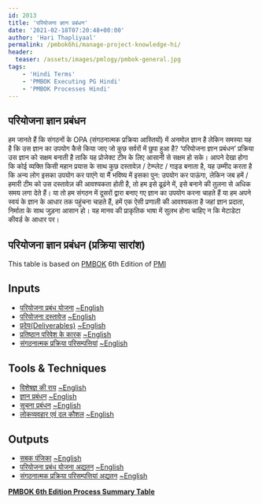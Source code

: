 ```yaml
---
id: 2013   
title: 'परियोजना ज्ञान प्रबंधन'
date: '2021-02-18T07:20:48+00:00'
author: 'Hari Thapliyaal'
permalink: /pmbok6hi/manage-project-knowledge-hi/
header:
  teaser: /assets/images/pmlogy/pmbok-general.jpg
tags:
    - 'Hindi Terms'
    - 'PMBOK Executing PG Hindi'
    - 'PMBOK Processes Hindi'
---
```


## परियोजना ज्ञान प्रबंधन

हम जानते हैं कि संगठनों के OPA (संगठनात्मक प्रक्रिया आस्तियों) में अनमोल ज्ञान है लेकिन समस्या यह है कि उस ज्ञान का उपयोग कैसे किया जाए जो कुछ सर्वरों में छुपा हुआ है? ‘परियोजना ज्ञान प्रबंधन’ प्रक्रिया उस ज्ञान को सक्षम बनाती है ताकि यह प्रोजेक्ट टीम के लिए आसानी से सक्षम हो सके। आपने देखा होगा कि कोई व्यक्ति किसी महान प्रयास के साथ कुछ दस्तावेज़ / टेम्प्लेट / गाइड बनाता है, यह उम्मीद करता है कि अन्य लोग इसका उपयोग कर पाएंगे या मैं भविष्य में इसका पुन: उपयोग कर पाऊंगा, लेकिन जब हमें / हमारी टीम को उस दस्तावेज़ की आवश्यकता होती है, तो हम इसे ढूढंने में, इसे बनाने की तुलना से अधिक समय लगा देते हैं। या तो हम संगठन में दूसरों द्वारा बनाए गए ज्ञान का उपयोग करना चाहते हैं या हम अपने स्वयं के ज्ञान के आधार तक पहुंचना चाहते हैं, हमें एक ऐसी प्रणाली की आवश्यकता है जहां ज्ञान प्रदाता, निर्माता के साथ जुड़ना आसान हो। यह मानव की प्राकृतिक भाषा में सुलभ होना चाहिए न कि मेटाडेटा कीवर्ड के आधार पर।

## परियोजना ज्ञान प्रबंधन (प्रक्रिया सारांश)

This table is based on [PMBOK](https://www.pmi.org/pmbok-guide-standards) 6th Edition of [PMI](https://www.pmi.org)

## Inputs

- [परियोजना प्रबंध योजना](/pmbok6hi/project-management-plan-hi) [~English](/pmbok6/Project-Management-Plan)
- [परियोजना दस्तावेज](/pmbok6hi/project-documents-hi) [~English](/pmbok6/Project-Documents)
- [प्रदेय(Deliverables)](/pmbok6hi/deliverables-hi) [~English](/pmbok6/Deliverables)
- [प्रतिष्ठान परिवेश के कारक](/pmbok6hi/enterprise-environmental-factors-hi) [~English](/pmbok6/Enterprise-Environmental-Factors)
- [संगठनात्मक प्रक्रिया परिसम्पत्तियां](/pmbok6hi/organizational-process-assets-hi) [~English](/pmbok6/Organizational-Process-Assets)

## Tools &amp; Techniques

- [विशेषज्ञ की राय](/pmbok6hi/expert-judgement-hi) [~English](/pmbok6/Expert-Judgement)
- [ज्ञान प्रबंधन](/pmbok6hi/knowledge-management-hi) [~English](/pmbok6/Knowledge-Management)
- [सूचना प्रबंधन](/pmbok6hi/information-management-hi) [~English](/pmbok6/Information-Management)
- [लोकव्यवहार एवं दल कौशल](/pmbok6hi/interpersonal-and-team-skills-hi) [~English](/pmbok6/Interpersonal-And-Team-Skills)

## Outputs

- [सबक पंजिका](/pmbok6hi/lessons-learned-register-hi) [~English](/pmbok6/Lessons-Learned-Register)
- [परियोजना प्रबंध योजना अद्यतन](/pmbok6hi/project-management-plan-updates-hi) [~English](/pmbok6/Project-Management-Plan-Updates)
- [संगठनात्मक प्रक्रिया परिसम्पत्तियां अद्यतन](/pmbok6hi/organizational-process-assets-updates-hi) [~English](/pmbok6/Organizational-Process-Assets-Updates)

**[PMBOK 6th Edition Process Summary Table](process-groups-and-processes-in-pmbok6/)**

